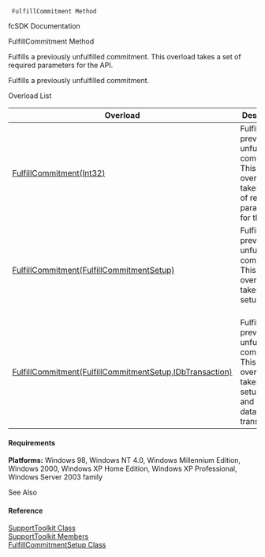 ﻿     FulfillCommitment Method                                                   

fcSDK Documentation

FulfillCommitment Method

Fulfills a previously unfulfilled commitment. This overload takes a set of required parameters for the API.

Fulfills a previously unfulfilled commitment.

Overload List

| Overload | Description |
| --- | --- |
| [FulfillCommitment(Int32)](FChoice.Toolkits.Clarify~FChoice.Toolkits.Clarify.Support.SupportToolkit~FulfillCommitment(Int32).md) | Fulfills a previously unfulfilled commitment. This overload takes a set of required parameters for the API.   |
| [FulfillCommitment(FulfillCommitmentSetup)](FChoice.Toolkits.Clarify~FChoice.Toolkits.Clarify.Support.SupportToolkit~FulfillCommitment(FulfillCommitmentSetup).md) | Fulfills a previously unfulfilled commitment. This overload takes a setup object.   |
| [FulfillCommitment(FulfillCommitmentSetup,IDbTransaction)](FChoice.Toolkits.Clarify~FChoice.Toolkits.Clarify.Support.SupportToolkit~FulfillCommitment(FulfillCommitmentSetup,IDbTransaction).md) | Fulfills a previously unfulfilled commitment. This overload takes a setup object and a database transaction.   |

#### Requirements

**Platforms:** Windows 98, Windows NT 4.0, Windows Millennium Edition, Windows 2000, Windows XP Home Edition, Windows XP Professional, Windows Server 2003 family

See Also

#### Reference

[SupportToolkit Class](FChoice.Toolkits.Clarify~FChoice.Toolkits.Clarify.Support.SupportToolkit.md)  
[SupportToolkit Members](FChoice.Toolkits.Clarify~FChoice.Toolkits.Clarify.Support.SupportToolkit_members.md)  
[FulfillCommitmentSetup Class](FChoice.Toolkits.Clarify~FChoice.Toolkits.Clarify.Support.FulfillCommitmentSetup.md)